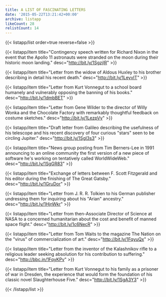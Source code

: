 ```yaml
---
title: A LIST OF FASCINATING LETTERS
date: '2015-05-22T13:21:42+00:00'
archive: listapp
likeCount: 28
relistCount: 14
---
```


<!--more-->

{{< listapp/list order=true reverse=false >}}

   {{< listapp/item title="Contingency speech written for Richard Nixon in the event that the Apollo 11 astronauts were stranded on the moon during their historic moon landing."
      desc="http://bit.ly/1SgzjlR" >}}

   {{< listapp/item title="Letter from the widow of Aldous Huxley to his brother describing in detail his recent death."
      desc="http://bit.ly/1LeyvIT" >}}

   {{< listapp/item title="Letter from Kurt Vonnegut to a school board humanely and vulnerably opposing the banning of his books."
      desc="http://bit.ly/1dmbBET" >}}

   {{< listapp/item title="Letter from Gene Wilder to the director of Willy Wonka and the Chocolate Factory with remarkably thoughtful feedback on costume sketches."
      desc="http://bit.ly/1LezpVy" >}}

   {{< listapp/item title="Draft letter from Galileo describing the usefulness of his telescope and his recent discovery of four curious \"stars\" seen to be circling Jupiter."
      desc="http://bit.ly/1SgI3s3" >}}

   {{< listapp/item title="News group posting from Tim Berners-Lee in 1991 announcing to an online community the first version of a new piece of software he's working on tentatively called WorldWideWeb."
      desc="http://bit.ly/1SgGR83" >}}

   {{< listapp/item title="Exchange of letters between F. Scott Fitzgerald and his editor during the finishing of The Great Gatsby."
      desc="http://bit.ly/1GruDor" >}}

   {{< listapp/item title="Letter from J. R. R. Tolkien to his German publisher undressing them for inquiring about his \"Arian\" ancestry."
      desc="http://bit.ly/1HjnWkr" >}}

   {{< listapp/item title="Letter from then-Associate Director of Science at NASA to a concerned humanitarian about the cost and benefit of manned space flight."
      desc="http://bit.ly/1c6NecR" >}}

   {{< listapp/item title="Letter from Tom Waits to the magazine The Nation on the \"virus\" of commercialization of art."
      desc="http://bit.ly/1FqyuQx" >}}

   {{< listapp/item title="Letter from the inventor of the Kalashnikov rifle to a religious leader seeking absolution for his contribution to suffering."
      desc="http://bbc.in/1FqyKPv" >}}

   {{< listapp/item title="Letter from Kurt Vonnegut to his family as a prisoner of war in Dresden, the experience that would form the foundation of his classic novel Slaughterhouse Five."
      desc="http://bit.ly/1SgA3Y3" >}}

{{< /listapp/list >}}

